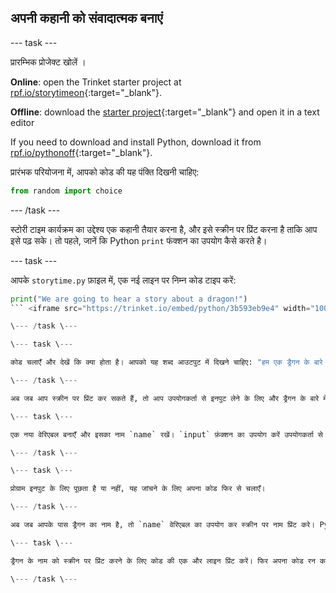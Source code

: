 ## अपनी कहानी को संवादात्मक बनाएं

\--- task \---

प्रारम्भिक प्रोजेक्ट खोलें ।

**Online**: open the Trinket starter project at [rpf.io/storytimeon](https://rpf.io/storytimeon){:target="_blank"}.

**Offline**: download the [starter project](https://rpf.io/p/en/storytime-go){:target="_blank"} and open it in a text editor

If you need to download and install Python, download it from [rpf.io/pythonoff](https://rpf.io/pythonoff){:target="_blank"}.

प्रारंभक परियोजना में, आपको कोड की यह पंक्ति दिखनी चाहिए:

```python
from random import choice
```

\--- /task \---

स्टोरी टाइम कार्यक्रम का उद्देश्य एक कहानी तैयार करना है, और इसे स्क्रीन पर प्रिंट करना है ताकि आप इसे पढ़ सके। तो पहले, जानें कि Python `print` फंक्शन का उपयोग कैसे करते है।

\--- task \---

आपके `storytime.py` फ़ाइल में, एक नई लाइन पर निम्न कोड टाइप करें:

```python
print("We are going to hear a story about a dragon!")
``` <iframe src="https://trinket.io/embed/python/3b593eb9e4" width="100%" height="600" frameborder="0" marginwidth="0" marginheight="0" allowfullscreen mark="crwd-mark"></iframe> 

\--- /task \---

\--- task \---

कोड चलाएँ और देखें कि क्या होता है। आपको यह शब्द आउटपुट में दिखने चाहिए: "हम एक ड्रैगन के बारे में कहानी सुनने जा रहे हैं!"

\--- /task \---

अब जब आप स्क्रीन पर प्रिंट कर सकते हैं, तो आप उपयोगकर्ता से इनपुट लेने के लिए और ड्रैगन के बारे में और जानने के लिए तैयार हैं।

\--- task \---

एक नया वेरिएबल बनाएँ और इसका नाम `name` रखें। `input` फ़ंक्शन का उपयोग करें उपयोगकर्ता से ड्रैगन का नाम पूछने के लिए। इनपुट नाम को नए `name` वेरिएबल में स्टोर करें। <iframe src="https://trinket.io/embed/python/0de60dee6d" width="100%" height="600" frameborder="0" marginwidth="0" marginheight="0" allowfullscreen mark="crwd-mark"></iframe> 

\--- /task \---

\--- task \---

प्रोग्राम इनपुट के लिए पूछता है या नहीं, यह जांचने के लिए अपना कोड फिर से चलाएँ।

\--- /task \---

अब जब आपके पास ड्रैगन का नाम है, तो `name` वेरिएबल का उपयोग कर स्क्रीन पर नाम प्रिंट करे। Python में, आप ` + ` ऑपरेटर का उपयोग कर सकते हैं आपस में दो स्ट्रिंग जोड़ने के लिए ।

\--- task \---

ड्रैगन के नाम को स्क्रीन पर प्रिंट करने के लिए कोड की एक और लाइन प्रिंट करें। फिर अपना कोड रन करें। <iframe src="https://trinket.io/embed/python/e651eca8ca" width="100%" height="600" frameborder="0" marginwidth="0" marginheight="0" allowfullscreen mark="crwd-mark"></iframe> 

\--- /task \---